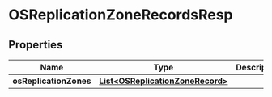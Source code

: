 # OSReplicationZoneRecordsResp

## Properties
Name | Type | Description | Notes
------------ | ------------- | ------------- | -------------
**osReplicationZones** | [**List&lt;OSReplicationZoneRecord&gt;**](OSReplicationZoneRecord.md) |  |  [optional]
